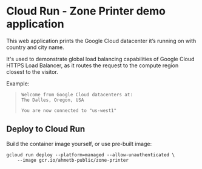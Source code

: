 # Cloud Run - Zone Printer demo application

This web application prints the Google Cloud datacenter it’s running on with
country and city name.

It's used to demonstrate global load balancing capabilities of Google Cloud
HTTPS Load Balancer, as it routes the request to the compute region closest
to the visitor.

Example:

> ```text
> Welcome from Google Cloud datacenters at:
> The Dalles, Oregon, USA
>
> You are now connected to "us-west1"
> ```

## Deploy to Cloud Run

Build the container image yourself, or use pre-built image:

    gcloud run deploy --platform=managed --allow-unauthenticated \
        --image gcr.io/ahmetb-public/zone-printer

